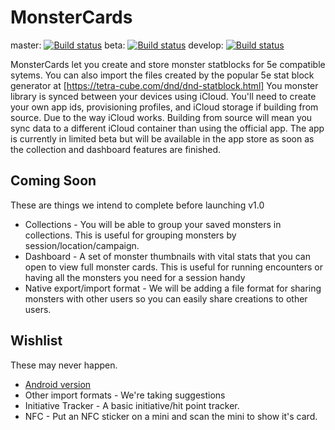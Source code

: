 # MonsterCards

master: [![Build status](https://build.appcenter.ms/v0.1/apps/bbde5430-0b21-4b78-aa2f-32ce210fc578/branches/master/badge)](https://appcenter.ms)
beta: [![Build status](https://build.appcenter.ms/v0.1/apps/bbde5430-0b21-4b78-aa2f-32ce210fc578/branches/beta/badge)](https://appcenter.ms)
develop: [![Build status](https://build.appcenter.ms/v0.1/apps/bbde5430-0b21-4b78-aa2f-32ce210fc578/branches/develop/badge)](https://appcenter.ms)

MonsterCards let you create and store monster statblocks for 5e compatible sytems. You can also import the files created by the popular 5e stat block generator at [https://tetra-cube.com/dnd/dnd-statblock.html] You monster library is synced between your devices using iCloud. You'll need to create your own app ids, provisioning profiles, and iCloud storage if building from source. Due to the way iCloud works. Building from source will mean you sync data to a different iCloud container than using the official app. The app is currently in limited beta but will be available in the app store as soon as the collection and dashboard features are finished.

## Coming Soon

These are things we intend to complete before launching v1.0

* Collections - You will be able to group your saved monsters in collections. This is useful for grouping monsters by session/location/campaign.
* Dashboard - A set of monster thumbnails with vital stats that you can open to view full monster cards. This is useful for running encounters or having all the monsters you need for a session handy
* Native export/import format - We will be adding a file format for sharing monsters with other users so you can easily share creations to other users.

## Wishlist 

These may never happen.

* [Android version](https://github.com/headhunter45/MonsterCards-Android)
* Other import formats - We're taking suggestions
* Initiative Tracker - A basic initiative/hit point tracker.
* NFC - Put an NFC sticker on a mini and scan the mini to show it's card.
